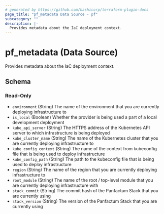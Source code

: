 ```yaml
---
# generated by https://github.com/hashicorp/terraform-plugin-docs
page_title: "pf_metadata Data Source - pf"
subcategory: ""
description: |-
  Provides metadata about the IaC deployment context.
---
```


# pf_metadata (Data Source)

Provides metadata about the IaC deployment context.



<!-- schema generated by tfplugindocs -->
## Schema

### Read-Only

- `environment` (String) The name of the environment that you are currently deploying infrastructure to
- `is_local` (Boolean) Whether the provider is being used a part of a local development deployment
- `kube_api_server` (String) The HTTPS address of the Kubernetes API server to which infrastructure is being deployed
- `kube_cluster_name` (String) The name of the Kubernetes cluster that you are currently deploying infrastructure to
- `kube_config_context` (String) The name of the context from kubeconfig file that is being used to deploy infrastructure
- `kube_config_path` (String) The path to the kubeconfig file that is being used to deploy infrastructure
- `region` (String) The name of the region that you are currently deploying infrastructure to
- `root_module` (String) The name of the root / top-level module that you are currently deploying infrastructure with
- `stack_commit` (String) The commit hash of the Panfactum Stack that you are currently using
- `stack_version` (String) The version of the Panfactum Stack that you are currently using
